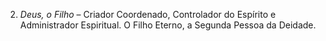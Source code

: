 2. *Deus, o Filho* – Criador Coordenado, Controlador do Espírito e Administrador Espiritual. O Filho Eterno, a Segunda Pessoa da Deidade.